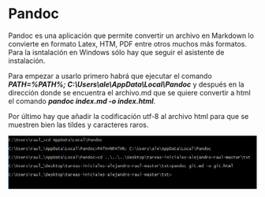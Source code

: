 # Pandoc

Pandoc es una aplicación que permite convertir un archivo en Markdown lo convierte en formato Latex, HTM, PDF entre otros muchos más formatos. Para la isntalación en Windows sólo hay que seguir el asistente de instalación.

Para empezar a usarlo primero habrá que ejecutar el comando **_PATH=%PATH%; C:\Users\ale\AppData\Local\Pandoc_** y después en la dirección donde se encuentra el archivo.md que se quiere convertir a html el comando **_pandoc index.md -o index.html_**.

Por último hay que añadir la codificación utf-8 al archivo html para que se muestren bien las tildes y caracteres raros.

![gitbook editor](images/pandoc.PNG)

